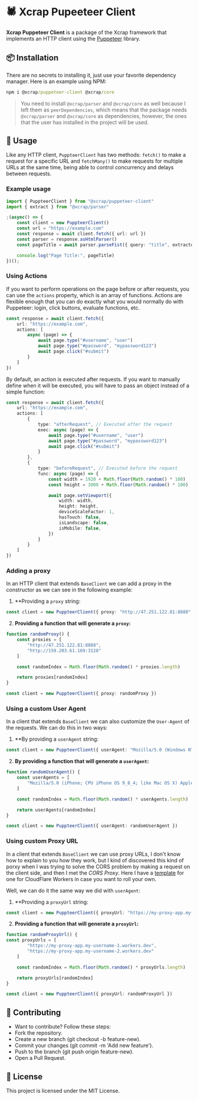 # 🕷️ Xcrap Pupeeteer Client

**Xcrap Puppeteer Client** is a package of the Xcrap framework that implements an HTTP client using the [Puppeteer](https://www.npmjs.com/package/puppeteer) library.
## 📦 Installation

There are no secrets to installing it, just use your favorite dependency manager. Here is an example using NPM:

```cmd
npm i @xcrap/puppeteer-client @xcrap/core
```

> You need to install `@xcrap/parser` and `@xcrap/core` as well because I left them as `peerDependencies`, which means that the package needs `@xcrap/parser` and `@xcrap/core` as dependencies, however, the ones that the user has installed in the project will be used.

## 🚀 Usage

Like any HTTP client, `PuppteerClient` has two methods: `fetch()` to make a request for a specific URL and `fetchMany()` to make requests for multiple URLs at the same time, being able to control concurrency and delays between requests.

### Example usage

```ts
import { PuppteerClient } from "@xcrap/puppeteer-client"
import { extract } from "@xcrap/parser"

;(async() => {
    const client = new PuppteerClient()
    const url = "https://example.com"
    const response = await client.fetch({ url: url })
    const parser = response.asHtmlParser()
    const pageTitle = await parser.parseFist({ query: "title", extractor: extract("innerText") })

    console.log("Page Title:", pageTitle)
})();
```

### Using Actions

If you want to perform operations on the page before or after requests, you can use the `actions` property, which is an array of functions. Actions are flexible enough that you can do exactly what you would normally do with Puppeteer: login, click buttons, evaluate functions, etc.

```ts
const response = await client.fetch({
    url: "https://example.com",
    actions: [
        async (page) => {
            await page.type("#username", "user")
            await page.type("#password", "mypassword123")
            await page.click("#submit")
        }
    ]
})
```

By default, an action is executed after requests. If you want to manually define when it will be executed, you will have to pass an object instead of a simple function:

```ts
const response = await client.fetch({
    url: "https://example.com",
    actions: [
        {
            type: "afterRequest", // Executed after the request
            exec: async (page) => {
                await page.type("#username", "user")
                await page.type("#password", "mypassword123")
                await page.click("#submit")
            }
        },
        {
            type: "beforeRequest", // Executed before the request
            func: async (page) => {
                const width = 1920 + Math.floor(Math.random() * 100)
                const height = 3000 + Math.floor(Math.random() * 100)

                await page.setViewport({
                    width: width,
                    height: height,
                    deviceScaleFactor: 1,
                    hasTouch: false,
                    isLandscape: false,
                    isMobile: false,
                })
            }
        }
    ]
})
```

### Adding a proxy

In an HTTP client that extends `BaseClient` we can add a proxy in the constructor as we can see in the following example:

1. **Providing a `proxy` string:

```ts
const client = new PuppteerClient({ proxy: "http://47.251.122.81:8888" })
```

2. **Providing a function that will generate a `proxy`:**

```ts
function randomProxy() {
    const proxies = [
        "http://47.251.122.81:8888",
        "http://159.203.61.169:3128"
    ]

    const randomIndex = Math.floor(Math.random() * proxies.length)

    return proxies[randomIndex]
}

const client = new PuppteerClient({ proxy: randomProxy })
```

### Using a custom User Agent

In a client that extends `BaseClient` we can also customize the `User-Agent` of the requests. We can do this in two ways:

1. **By providing a `userAgent` string:

```ts
const client = new PuppteerClient({ userAgent: "Mozilla/5.0 (Windows NT 10.0; Win64; x64) AppleWebKit/537.36 (KHTML, like Gecko) Chrome/134.0.0.0 Safari/537.36" })
```

2. **By providing a function that will generate a `userAgent`:**

```ts
function randomUserAgent() {
    const userAgents = [
        "Mozilla/5.0 (iPhone; CPU iPhone OS 9_8_4; like Mac OS X) AppleWebKit/603.37 (KHTML, like Gecko) Chrome/54.0.1244.188 Mobile Safari/601.5", "Mozilla/5.0 (Windows NT 10.3;; en-US) AppleWebKit/537.35 (KHTML, like Gecko) Chrome/47.0.1707.185 Safari/601"
    ]

    const randomIndex = Math.floor(Math.random() * userAgents.length)

    return userAgents[randomIndex]
}

const client = new PuppteerClient({ userAgent: randomUserAgent })
```

### Using custom Proxy URL

In a client that extends `BaseClient` we can use proxy URLs, I don't know how to explain to you how they work, but I kind of discovered this kind of porxy when I was trying to solve the CORS problem by making a request on the client side, and then I met the *CORS Proxy*. Here I have a [template](https://gist.github.com/marcuth/9fbd321b011da44d1287faae31a8dd3a) for one for CloudFlare Workers in case you want to roll your own.

Well, we can do it the same way we did with `userAgent`:

1. **Providing a `proxyUrl` string:

```ts
const client = new PuppteerClient({ proxyUrl: "https://my-proxy-app.my-username.workers.dev" })
```

2. **Providing a function that will generate a `proxyUrl`:**

```ts
function randomProxyUrl() {
const proxyUrls = [
        "https://my-proxy-app.my-username-1.workers.dev",
        "https://my-proxy-app.my-username-2.workers.dev"
    ]

    const randomIndex = Math.floor(Math.random() * proxyUrls.length)

    return proxyUrls[randomIndex]
}

const client = new PuppteerClient({ proxyUrl: randomProxyUrl })
```

## 🤝 Contributing

- Want to contribute? Follow these steps:
- Fork the repository.
- Create a new branch (git checkout -b feature-new).
- Commit your changes (git commit -m 'Add new feature').
- Push to the branch (git push origin feature-new).
- Open a Pull Request.

## 📝 License

This project is licensed under the MIT License.
